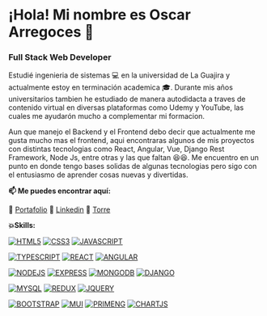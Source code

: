 
#  ¡Hola! Mi nombre es Oscar Arregoces 👋

### Full Stack Web Developer

Estudié ingenieria de sistemas 💻  en la universidad de La Guajira y actualmente estoy en terminación academica 🎓. Durante mis años universitarios tambien he estudiado de manera autodidacta a traves de contenido virtual en diversas plataformas como Udemy y YouTube, las cuales me ayudarón mucho a complementar mi formacion.

Aun que manejo el Backend y el Frontend debo decir que actualmente me gusta mucho mas el frontend, aqui encontraras algunos de mis proyectos con distintas tecnologias como React, Angular, Vue, Django Rest Framework, Node Js, entre otras y las que faltan 😆😆. Me encuentro en un punto en donde tengo bases solidas de algunas tecnologias pero sigo con el entusiasmo de aprender cosas nuevas y divertidas.

**📫 Me puedes encontrar aquí:**

🔸 [Portafolio](https://oscarportafolio.netlify.app/)
🔸 [Linkedin](https://www.linkedin.com/in/oscararregoces/)
🔸 [Torre](https://torre.co/oiarregoces?r=Axw8yjDn)


**💥Skills:**

[![HTML5](https://img.shields.io/badge/%F0%9F%94%B6-HTML-orange)]()
[![CSS3](https://img.shields.io/badge/%F0%9F%94%B6-CSS-blue)]()
[![JAVASCRIPT](https://img.shields.io/badge/%F0%9F%94%B6-Javascript-yellow)]()

[![TYPESCRIPT](https://img.shields.io/badge/%F0%9F%94%B6-TypeScript-informational)]()
[![REACT](https://img.shields.io/badge/%F0%9F%94%B6-React-blue)]()
[![ANGULAR](https://img.shields.io/badge/%F0%9F%94%B6-Angular-red)]()

[![NODEJS](https://img.shields.io/badge/%F0%9F%94%B6-Node%20Js-green)]()
[![EXPRESS](https://img.shields.io/badge/%F0%9F%94%B6-Express-lightgrey)]()
[![MONGODB](https://img.shields.io/badge/%F0%9F%94%B6-Mongo%20DB-brightgreen)]()
[![DJANGO](https://img.shields.io/badge/%F0%9F%94%B6-Django%20Rest%20Framework-yellowgreen)]()

[![MYSQL](https://img.shields.io/badge/%F0%9F%94%B6-My%20SQL-critical)]()
[![REDUX](https://img.shields.io/badge/%F0%9F%94%B6-Redux-blueviolet)]()
[![JQUERY](https://img.shields.io/badge/%F0%9F%94%B6-JQuery-yellow)]()

[![BOOTSTRAP](https://img.shields.io/badge/%F0%9F%94%B6-Bootstrap-blueviolet)]()
[![MUI](https://img.shields.io/badge/%F0%9F%94%B6-Material%20UI-blue)]()
[![PRIMENG](https://img.shields.io/badge/%F0%9F%94%B6-Prime%20Ng-critical)]()
[![CHARTJS](https://img.shields.io/badge/%F0%9F%94%B6-Chart%20Js-lightgrey)]()



